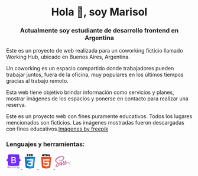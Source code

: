 <h1 align="center">Hola 👋, soy Marisol</h1>
<h3 align="center">Actualmente soy estudiante de desarrollo frontend en Argentina</h3>

<p>Este es un proyecto de web realizada para un coworking ficticio llamado Working Hub, ubicado en Buenos Aires, Argentina.</p>
<p>Un coworking es un espacio compartido donde trabajadores pueden trabajar juntos, fuera de la oficina, muy populares en los últimos tiempos gracias al trabajo remoto.</p>
<p>Esta web tiene objetivo brindar información como servicios y planes, mostrar imágenes de los espacios y ponerse en contacto para realizar una reserva.</p>

<p>Este es un proyecto web con fines puramente educativos. Todos los lugares mencionados son ficticios. Las imágenes mostradas fueron descargadas con fines educativos.<a href="https://www.freepik.es/foto-gratis/amigos-brindis-fiesta-terraza_5038010.htm#fromView=image_search&page=1&position=0&uuid=2337f551-f2c7-4087-aa9f-29a6e5b71bd2">Imágenes by freepik</a>
</p>

<h3 align="left">Lenguajes y herramientas:</h3>
<p align="left"> <a href="https://getbootstrap.com" target="_blank" rel="noreferrer"> <img src="https://raw.githubusercontent.com/devicons/devicon/master/icons/bootstrap/bootstrap-plain-wordmark.svg" alt="bootstrap" width="40" height="40"/> </a> <a href="https://www.w3schools.com/css/" target="_blank" rel="noreferrer"> <img src="https://raw.githubusercontent.com/devicons/devicon/master/icons/css3/css3-original-wordmark.svg" alt="css3" width="40" height="40"/> </a> <a href="https://www.w3.org/html/" target="_blank" rel="noreferrer"> <img src="https://raw.githubusercontent.com/devicons/devicon/master/icons/html5/html5-original-wordmark.svg" alt="html5" width="40" height="40"/> </a> <a href="https://sass-lang.com" target="_blank" rel="noreferrer"> <img src="https://raw.githubusercontent.com/devicons/devicon/master/icons/sass/sass-original.svg" alt="sass" width="40" height="40"/> </a> </p>